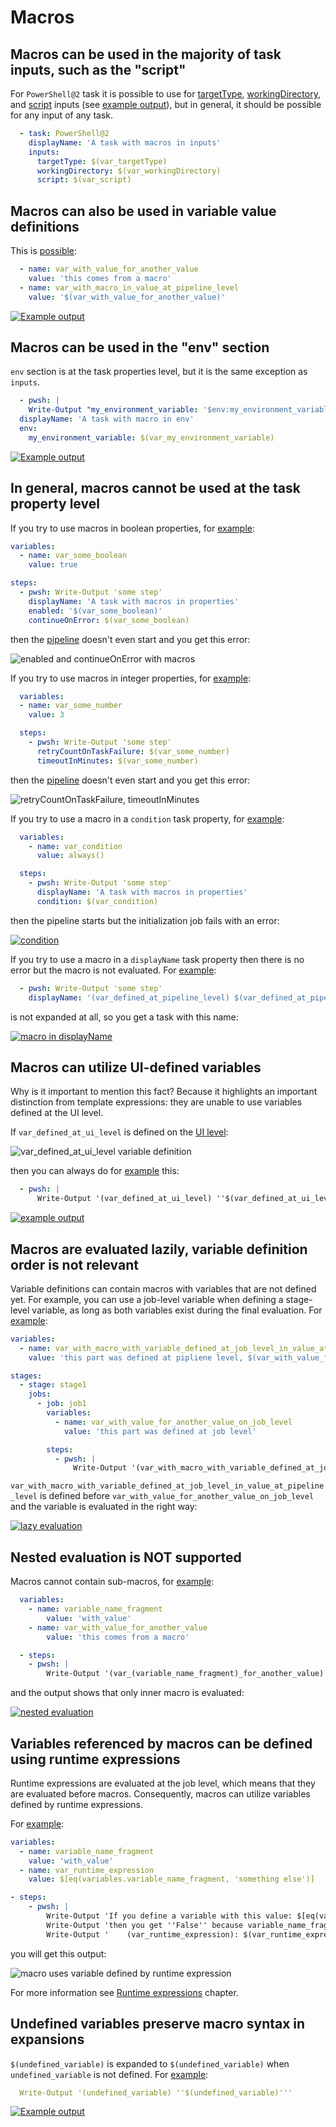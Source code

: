 # Macros

## Macros can be used in the majority of task inputs, such as the "script"

For `PowerShell@2` task it is possible to use for
[targetType](https://github.com/JakubLinhart/AzureDevOpsBattlefield/blob/5aa439679c34ae8a7dec235517d2d2c750ce7481/pipelines/macros.yml#L124), [workingDirectory](https://github.com/JakubLinhart/AzureDevOpsBattlefield/blob/5aa439679c34ae8a7dec235517d2d2c750ce7481/pipelines/macros.yml#L125C15-L125C31),
and [script](https://github.com/JakubLinhart/AzureDevOpsBattlefield/blob/5aa439679c34ae8a7dec235517d2d2c750ce7481/pipelines/macros.yml#L126) inputs (see [example output](https://linj.visualstudio.com/AzureDevOpsBattleground/_build/results?buildId=245&view=logs&j=0ab14b9f-e499-56d5-97b1-fd98b70ea339&t=3fa529ca-c925-5304-b42f-2bbd21f9750e)), 
but in general, it should be possible for any input of any task.

```yaml
  - task: PowerShell@2
    displayName: 'A task with macros in inputs'
    inputs:
      targetType: $(var_targetType)
      workingDirectory: $(var_workingDirectory)
      script: $(var_script)
```

## Macros can also be used in variable value definitions

This is [possible](https://github.com/JakubLinhart/AzureDevOpsBattlefield/blob/5aa439679c34ae8a7dec235517d2d2c750ce7481/pipelines/macros.yml#L20):

```yaml
  - name: var_with_value_for_another_value
    value: 'this comes from a macro'
  - name: var_with_macro_in_value_at_pipeline_level
    value: '$(var_with_value_for_another_value)'
```

[![Example output](images/macros-variable-value-definition.png)](https://linj.visualstudio.com/AzureDevOpsBattleground/_build/results?buildId=245&view=logs&j=0ab14b9f-e499-56d5-97b1-fd98b70ea339&t=f064c65f-5d7b-5dd9-a2c0-b27c2b3dbefa&l=12)

## Macros can be used in the "env" section

`env` section is at the task properties level, but it is the same exception as `inputs`. 

```yaml
  - pwsh: |
    Write-Output "my_environment_variable: '$env:my_environment_variable'"
  displayName: 'A task with macro in env'
  env:
    my_environment_variable: $(var_my_environment_variable)
```

[![Example output](images/macros-env-output.png)](https://linj.visualstudio.com/AzureDevOpsBattleground/_build/results?buildId=245&view=logs&j=0ab14b9f-e499-56d5-97b1-fd98b70ea339&t=67bb029a-943e-5196-8d89-e7392cea21c1&l=12)

## In general, macros cannot be used at the task property level

If you try to use macros in boolean properties, for [example](https://github.com/JakubLinhart/AzureDevOpsBattlefield/blob/0d6ece87a31d8ddb1c5dbc4600ada07e661d31d8/pipelines/macros-invalid-properties1.yml):

```yaml
variables:
  - name: var_some_boolean
    value: true

steps:
  - pwsh: Write-Output 'some step'
    displayName: 'A task with macros in properties'
    enabled: '$(var_some_boolean)'
    continueOnError: $(var_some_boolean)
```

then the [pipeline](https://linj.visualstudio.com/AzureDevOpsBattleground/_build?definitionId=11) doesn't even start and you get this error:

![enabled and continueOnError with macros](images/macros-invalid-properties1-error.png)

If you try to use macros in integer properties, for [example](https://github.com/JakubLinhart/AzureDevOpsBattlefield/blob/4c4ba82de8ba0ba95ec74f380e01e3c1a8eed4fe/pipelines/macros-invalid-properties2.yml):

```yaml
  variables:
  - name: var_some_number
    value: 3

  steps:
    - pwsh: Write-Output 'some step'
      retryCountOnTaskFailure: $(var_some_number)
      timeoutInMinutes: $(var_some_number)
```

then the [pipeline](https://linj.visualstudio.com/AzureDevOpsBattleground/_build?definitionId=12&_a=summary) doesn't even start and you get this error:

![retryCountOnTaskFailure, timeoutInMinutes](images/macros-invalid-properties2-error.png)

If you try to use a macro in a `condition` task property, for [example](https://github.com/JakubLinhart/AzureDevOpsBattlefield/blob/main/pipelines/macros-invalid-properties3.yml):

```yaml
  variables:
    - name: var_condition
      value: always()

  steps:
    - pwsh: Write-Output 'some step'
      displayName: 'A task with macros in properties'
      condition: $(var_condition)
```

then the pipeline starts but the initialization job fails with an error:

[![condition](images/macros-invalid-properties3-output.png)](https://linj.visualstudio.com/AzureDevOpsBattleground/_build/results?buildId=246&view=logs&j=12f1170f-54f2-53f3-20dd-22fc7dff55f9&t=e0f977f9-ef87-4bf0-b7e2-aeee2c074101&l=14)

If you try to use a macro in a `displayName` task property then there is no error but the macro is not evaluated. For [example](https://github.com/JakubLinhart/AzureDevOpsBattlefield/blob/9c194652fa23fd63230e65d6765e69a91687fc91/pipelines/macros.yml#L80):

```yaml
  - pwsh: Write-Output 'some step'
    displayName: '(var_defined_at_pipeline_level) $(var_defined_at_pipeline_level)'
```

is not expanded at all, so you get a task with this name:

[![macro in displayName](images/macros-displayName-output.png)](https://dev.azure.com/linj/AzureDevOpsBattleground/_build/results?buildId=247&view=logs&j=0ab14b9f-e499-56d5-97b1-fd98b70ea339&t=f2293c27-2d42-546b-fdc3-f93463ef70fa)

## Macros can utilize UI-defined variables

Why is it important to mention this fact? Because it highlights an important distinction from template expressions: they are unable to use variables defined at the UI level.

If `var_defined_at_ui_level` is defined on the [UI level](https://dev.azure.com/linj/AzureDevOpsBattleground/_apps/hub/ms.vss-build-web.ci-designer-hub?pipelineId=10&branch=main&nonce=HGlMs1aI5oNaFTk1n7Zwcw%3D%3D):

![var_defined_at_ui_level variable definition](images/macros-ui-level-variables.png)

then you can always do for [example](https://github.com/JakubLinhart/AzureDevOpsBattlefield/blob/9c194652fa23fd63230e65d6765e69a91687fc91/pipelines/macros.yml#L57C16-L57C16) this:

```yaml
  - pwsh: |
      Write-Output '(var_defined_at_ui_level) ''$(var_defined_at_ui_level)'''
```

[![example output](images/macros-ui-level-variable-output.png)](https://dev.azure.com/linj/AzureDevOpsBattleground/_build/results?buildId=247&view=logs&j=0ab14b9f-e499-56d5-97b1-fd98b70ea339&t=5e8f27c5-64d0-5083-9c85-d2ff9773c863&l=12)


## Macros are evaluated lazily, variable definition order is not relevant

Variable definitions can contain macros with variables that are not defined yet. For example, you can use a job-level variable when defining a stage-level variable, as long as both variables exist during the final evaluation. For [example]([TBD](https://github.com/JakubLinhart/AzureDevOpsBattlefield/blob/3809e67afa8b7f57a1f439ee9d293e9f8103ff94/pipelines/macros.yml#L69)):

```yaml
variables:
  - name: var_with_macro_with_variable_defined_at_job_level_in_value_at_pipeline_level
    value: 'this part was defined at pipliene level, $(var_with_value_for_another_value_at_job_level)'

stages:
  - stage: stage1
    jobs:
      - job: job1
        variables:
          - name: var_with_value_for_another_value_on_job_level
            value: 'this part was defined at job level'

        steps:
          - pwsh: |
              Write-Output '(var_with_macro_with_variable_defined_at_job_level_in_value_at_pipeline_level) ''$(var_with_macro_with_variable_defined_at_job_level_in_value_at_pipeline_level)'''
```

`var_with_macro_with_variable_defined_at_job_level_in_value_at_pipeline_level` is defined before `var_with_value_for_another_value_on_job_level` and the variable is evaluated in the right way:

[![lazy evaluation](images/macros-lazy-evaluation-output.png)](https://dev.azure.com/linj/AzureDevOpsBattleground/_build/results?buildId=247&view=logs&j=0ab14b9f-e499-56d5-97b1-fd98b70ea339&t=f064c65f-5d7b-5dd9-a2c0-b27c2b3dbefa&l=16)

## Nested evaluation is NOT supported

Macros cannot contain sub-macros, for [example](https://github.com/JakubLinhart/AzureDevOpsBattlefield/blob/b716cb4d3302f7bfbf095bc7f7c26b0d1024df25/pipelines/macros.yml#L73):

```yaml
  variables:
    - name: variable_name_fragment
        value: 'with_value'
    - name: var_with_value_for_another_value
        value: 'this comes from a macro'

  - steps:
    - pwsh: |
        Write-Output '(var_(variable_name_fragment)_for_another_value) ''$(var_$(variable_name_fragment)_for_another_value)'''
```

and the output shows that only inner macro is evaluated:

[![nested evaluation](images/macros-nested-evaluation.png)](https://dev.azure.com/linj/AzureDevOpsBattleground/_build/results?buildId=247&view=logs&j=0ab14b9f-e499-56d5-97b1-fd98b70ea339&t=bd5b3379-fc2b-58be-675b-6db955a3e723&l=12)

## Variables referenced by macros can be defined using runtime expressions

Runtime expressions are evaluated at the job level, which means that they are evaluated before macros. Consequently, macros can utilize variables defined by runtime expressions. 

For [example](TBD):

```yaml
variables:
  - name: variable_name_fragment
    value: 'with_value'
  - name: var_runtime_expression
    value: $[eq(variables.variable_name_fragment, 'something else')]

- steps:
    - pwsh: |
        Write-Output 'If you define a variable with this value: $[eq(variables.variable_name_fragment, ''something else'')],'
        Write-Output 'then you get ''False'' because variable_name_fragment is set to ''with_value''. You can use the variable in a macro:'
        Write-Output '    (var_runtime_expression): $(var_runtime_expression)'
```

you will get this output:

![macro uses variable defined by runtime expression](images/macros-runtime-expression-output.png)

For more information see [Runtime expressions](/#runtime-expressions) chapter.

## Undefined variables preserve macro syntax in expansions

`$(undefined_variable)` is expanded to `$(undefined_variable)` when `undefined_variable` is not defined. For [example](https://github.com/JakubLinhart/AzureDevOpsBattlefield/blob/5aa439679c34ae8a7dec235517d2d2c750ce7481/pipelines/macros.yml#L68):

```yaml
  Write-Output '(undefined_variable) ''$(undefined_variable)'''
```

[![Example output](images/macros-undefined-variable-output.png)](https://linj.visualstudio.com/AzureDevOpsBattleground/_build/results?buildId=245&view=logs&j=0ab14b9f-e499-56d5-97b1-fd98b70ea339&t=5e8f27c5-64d0-5083-9c85-d2ff9773c863&l=16)
